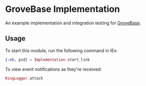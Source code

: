 # GroveBase Implementation

An example implementation and integration testing for [GroveBase](../README.md).

## Usage

To start this module, run the following command in IEx:

```ex
{:ok, pid} = Implementation.start_link
```

To view event notifications as they're received:
```ex
RingLogger.attach
```
